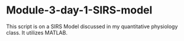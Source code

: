 # Module-3-day-1-SIRS-model
This script is on a SIRS Model discussed in my quantitative physiology class. It utilizes MATLAB.
